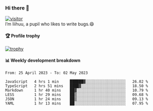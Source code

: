 ### Hi there 👋
[![visitor](https://visitor-badge.glitch.me/badge?page_id=liihuu&right_color=blue)](https://github.com/liihuu)<br>
I’m liihuu, a pupil who likes to write bugs.😄


#### 🏆 Profile trophy
[![trophy](https://github-profile-trophy.vercel.app?username=liihuu&margin-w=16&margin-h=16&rank=-C,-B)](https://github.com/liihuu)


#### 📊 Weekly development breakdown
<!--START_SECTION:waka-->

```text
From: 25 April 2023 - To: 02 May 2023

JavaScript   4 hrs 1 min     ██████▓░░░░░░░░░░░░░░░░░░   26.02 %
TypeScript   2 hrs 51 mins   ████▓░░░░░░░░░░░░░░░░░░░░   18.50 %
Markdown     1 hr 40 mins    ██▓░░░░░░░░░░░░░░░░░░░░░░   10.79 %
LESS         1 hr 29 mins    ██▒░░░░░░░░░░░░░░░░░░░░░░   09.68 %
JSON         1 hr 24 mins    ██▒░░░░░░░░░░░░░░░░░░░░░░   09.13 %
YAML         1 hr 13 mins    ██░░░░░░░░░░░░░░░░░░░░░░░   07.95 %
```

<!--END_SECTION:waka-->

<!--
**liihuu/liihuu** is a ✨ _special_ ✨ repository because its `README.md` (this file) appears on your GitHub profile.

Here are some ideas to get you started:

- 🔭 I’m currently working on ...
- 🌱 I’m currently learning ...
- 👯 I’m looking to collaborate on ...
- 🤔 I’m looking for help with ...
- 💬 Ask me about ...
- 📫 How to reach me: ...
- 😄 Pronouns: ...
- ⚡ Fun fact: ...
-->
